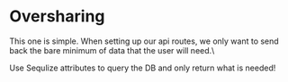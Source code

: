 # Oversharing

This one is simple. When setting up our api routes, we only want to send back the bare minimum of data that the user will need.\

Use Sequlize attributes to query the DB and only return what is needed!
